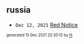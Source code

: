 ## russia


* <code>Dec 12, 2021</code> [Red Notice](2021-12-15T21-11-09-red-notice.md)

<sup><sub>generated 15 Dec 2021 22:30:12 by <a href='https://github.com/senorprogrammer/til'>til</a></sub></sup>
